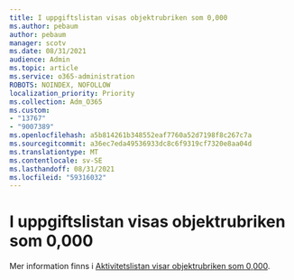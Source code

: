 ```yaml
---
title: I uppgiftslistan visas objektrubriken som 0,000
ms.author: pebaum
author: pebaum
manager: scotv
ms.date: 08/31/2021
audience: Admin
ms.topic: article
ms.service: o365-administration
ROBOTS: NOINDEX, NOFOLLOW
localization_priority: Priority
ms.collection: Adm_O365
ms.custom:
- "13767"
- "9007389"
ms.openlocfilehash: a5b814261b348552eaf7760a52d7198f8c267c7a
ms.sourcegitcommit: a36ec7eda49536933dc8c6f9319cf7320e8aa04d
ms.translationtype: MT
ms.contentlocale: sv-SE
ms.lasthandoff: 08/31/2021
ms.locfileid: "59316032"
---
```

# <a name="task-list-shows-item-title-as-000"></a>I uppgiftslistan visas objektrubriken som 0,000

Mer information finns i [Aktivitetslistan visar objektrubriken som 0,000](https://docs.microsoft.com/sharepoint/troubleshoot/lists-and-libraries/task-list-shows-000).